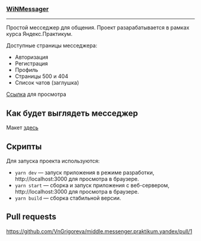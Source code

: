 ### [WiNMessager](https://condescending-lamport-4f12e6.netlify.app)
---

Простой месседжер для общения.
Проект разарабатывается в рамках курса Яндекс.Практикум.

Доступные страницы месседжера:

- Авторизация
- Регистрация
- Профиль
- Страницы 500 и 404
- Список чатов (заглушка)

[Ссылка](https://condescending-lamport-4f12e6.netlify.app) для просмотра

## Как будет выглядеть месседжер
Макет [здесь](https://www.figma.com/file/24EUnEHGEDNLdOcxg7ULwV/Chat?node-id=0%3A1)

## Скрипты

Для запуска проекта используются:

- `yarn dev` — запуск приложения в режиме разработки, http://localhost:3000 для просмотра в браузере.
- `yarn start` — сборка и запуск приложения с веб-сервером, http://localhost:3000 для просмотра в браузере.
- `yarn build` — сборка стабильной версии.

## Pull requests

https://github.com/VnGrigoreva/middle.messenger.praktikum.yandex/pull/1
